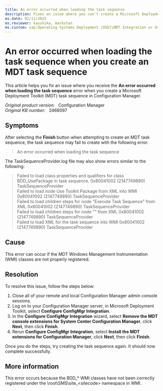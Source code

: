 ```yaml
---
title: An error occurred when loading the task sequence 
description: Fixes an issue where you can't create a Microsoft Deployment Toolkit task sequence in Configuration Manager.
ms.date: 02/11/2025
ms.reviewer: kaushika, markstan
ms.custom: sap:Operating Systems Deployment (OSD)\MDT Integration or User Driven Installation (UDI)
---
```

# An error occurred when loading the task sequence when you create an MDT task sequence

This article helps you fix an issue where you receive the **An error occurred when loading the task sequence** error when you create a Microsoft Deployment Toolkit (MDT) task sequence in Configuration Manager.

_Original product version:_ &nbsp; Configuration Manager  
_Original KB number:_ &nbsp; 2468097

## Symptoms

After selecting the **Finish** button when attempting to create an MDT task sequence, the task sequence may fail to create with the following error:

> An error occurred when loading the task sequence

The TaskSequenceProvider.log file may also show errors similar to the following:

> Failed to load class properties and qualifiers for class BDD_UsePackage in task sequence. 0x80041002 (2147749890) TaskSequenceProvider  
> Failed to load node Use Toolkit Package from XML into WMI 0x80041002 (2147749890) TaskSequenceProvider  
> Failed to load children steps for node "Execute Task Sequence" from XML 0x80041002 (2147749890) TaskSequenceProvider  
> Failed to load children steps for node "" from XML 0x80041002 (2147749890)  TaskSequenceProvider  
> Failed to load XML for the task sequence into WMI 0x80041002 (2147749890) TaskSequenceProvider

## Cause

This error can occur if the MDT Windows Management Instrumentation (WMI) classes are not properly registered.

## Resolution

To resolve this issue, follow the steps below:

1. Close all of your remote and local Configuration Manager admin console sessions.
2. Log on to your Configuration Manager server, in Microsoft Deployment Toolkit, select **Configure ConfigMgr Integration**.
3. In the **Configure ConfigMgr Integration** wizard, select **Remove the MDT console extensions for System Center Configuration Manager**, click **Next**, then click **Finish**.
4. Rerun **Configure ConfigMgr Integration**, select **Install the MDT extensions for Configuration Manager**, click **Next**, then click **Finish**.

Once you do the steps, try creating the task sequence again. It should now complete successfully.

## More information

This error occurs because the BDD_* WMI classes have not been correctly registered under the \root\SMS\site_\<sitecode> namespace in WMI.
